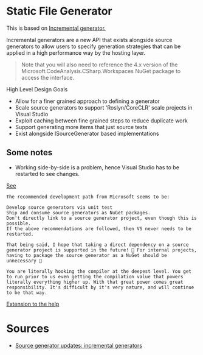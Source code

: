 ﻿# Static File Generator

This is based on [Incremental generator.](https://github.com/dotnet/roslyn/blob/main/docs/features/incremental-generators.md)

Incremental generators are a new API that exists alongside source generators to allow users to specify generation strategies that can be applied in a high performance way by the hosting layer.

> Note that you will also need to reference the 4.x version of the Microsoft.CodeAnalysis.CSharp.Workspaces NuGet package to access the interface.

High Level Design Goals
* Allow for a finer grained approach to defining a generator
* Scale source generators to support 'Roslyn/CoreCLR' scale projects in Visual Studio
* Exploit caching between fine grained steps to reduce duplicate work
* Support generating more items that just source texts
* Exist alongside ISourceGenerator based implementations

## Some notes

* Working side-by-side is a problem, hence Visual Studio has to be restarted to see changes.

[See ](https://github.com/dotnet/roslyn/issues/48083)

```
The recommended development path from Microsoft seems to be:

Develop source generators via unit test
Ship and consume source generators as NuGet packages.
Don't directly link to a source generator project, even though this is possible.
If the above recommendations are followed, then VS never needs to be restarted.

That being said, I hope that taking a direct dependency on a source generator project is supported in the future! 🙂 For internal projects, having to package the source generator as a NuGet should be unnecessary 🙂
```

```
You are literally hooking the compiler at the deepest level. You get to run prior to us even getting the compilation value that powers literally everything higher up. With that great power comes great responsibility. It's difficult by it's very nature, and will continue to be that way.
```

[Extension to the help](https://marketplace.visualstudio.com/items?itemName=AlexanderGayko.AutoUpdateAssemblyName&ssr=false#overview)

# Sources
* [Source generator updates: incremental generators](https://andrewlock.net/exploring-dotnet-6-part-9-source-generator-updates-incremental-generators/)